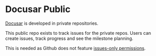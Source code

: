 # Docusar Public

[Docusar](https://docusar.com) is developed in private repositories.

This public repo exists to track issues for the private repos.
Users can create issues, track progress and see the milestone planning.

This is needed as Github does not feature
[issues-only permissions](https://docs.github.com/en/repositories/creating-and-managing-repositories/creating-an-issues-only-repository).
